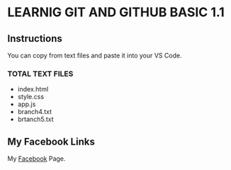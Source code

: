 # LEARNIG GIT AND GITHUB BASIC 1.1

## Instructions

You can copy from text files and paste it into your VS Code.

### TOTAL TEXT FILES

- index.html
- style.css
- app.js
- branch4.txt
- brtanch5.txt

## My Facebook Links

My [Facebook](https://www.facebook.com/mdgulamquddus) Page.
